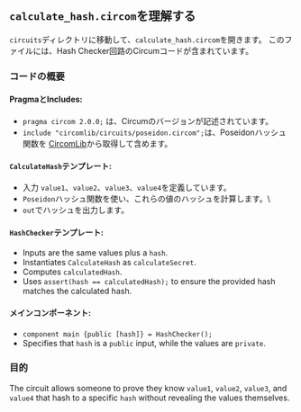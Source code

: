 ## `calculate_hash.circom`を理解する

`circuits`ディレクトリに移動して、`calculate_hash.circom`を開きます。 このファイルには、Hash Checker回路のCircumコードが含まれています。

### コードの概要

#### PragmaとIncludes:

- `pragma circom 2.0.0;` は、Circumのバージョンが記述されています。
- `include "circomlib/circuits/poseidon.circom";`は、Poseidonハッシュ関数を [CircomLib](https://github.com/iden3/circomlib)から取得して含めます。

#### `CalculateHash`テンプレート:

- 入力 `value1`、`value2`、`value3`、`value4`を定義しています。
- `Poseidon`ハッシュ関数を使い、これらの値のハッシュを計算します。\
- `out`でハッシュを出力します。

#### `HashChecker`テンプレート:

- Inputs are the same values plus a `hash`.
- Instantiates `CalculateHash` as `calculateSecret`.
- Computes `calculatedHash`.
- Uses `assert(hash == calculatedHash);` to ensure the provided hash matches the calculated hash.

#### メインコンポーネント:

- `component main {public [hash]} = HashChecker();`
- Specifies that `hash` is a `public` input, while the values are `private`.

### 目的

The circuit allows someone to prove they know `value1`, `value2`, `value3`, and `value4` that hash to a specific `hash` without revealing the values themselves.
